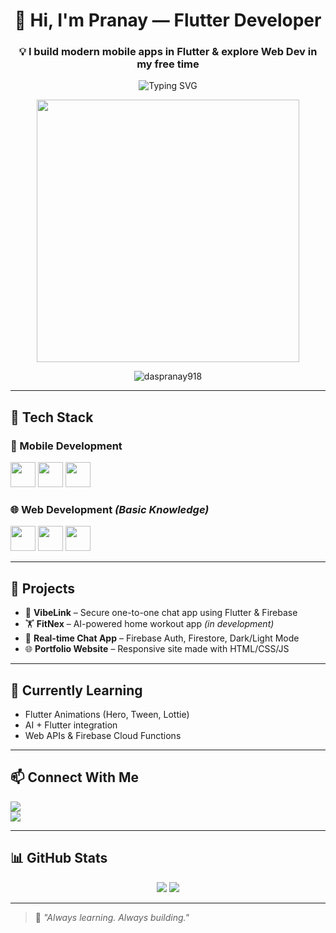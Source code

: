 <h1 align="center">🚀 Hi, I'm Pranay — Flutter Developer</h1>
<h3 align="center">💡 I build modern mobile apps in Flutter & explore Web Dev in my free time</h3>

<p align="center">
  <img src="https://readme-typing-svg.demolab.com?font=Fira+Code&size=22&duration=2500&pause=1000&center=true&width=435&lines=Flutter+App+Developer;Firebase+%7C+Dart+%7C+Clean+UI;Exploring+Web+Development;Turning+Ideas+Into+Code+%F0%9F%94%A5" alt="Typing SVG" />
</p>

<p align="center">
  <img src="https://media.giphy.com/media/qgQUggAC3Pfv687qPC/giphy.gif" width="420" />
</p>

<p align="center">
  <img src="https://komarev.com/ghpvc/?username=daspranay918&label=Profile%20views&color=00c6ff&style=flat" alt="daspranay918" />
</p>

---

## 🔧 Tech Stack

### 💙 Mobile Development
<p>
  <img src="https://cdn.jsdelivr.net/gh/devicons/devicon/icons/flutter/flutter-original.svg" width="40" />
  <img src="https://cdn.jsdelivr.net/gh/devicons/devicon/icons/dart/dart-original.svg" width="40" />
  <img src="https://www.vectorlogo.zone/logos/firebase/firebase-icon.svg" width="40" />
</p>

### 🌐 Web Development *(Basic Knowledge)*
<p>
  <img src="https://cdn.jsdelivr.net/gh/devicons/devicon/icons/html5/html5-original.svg" width="40" />
  <img src="https://cdn.jsdelivr.net/gh/devicons/devicon/icons/css3/css3-original.svg" width="40" />
  <img src="https://cdn.jsdelivr.net/gh/devicons/devicon/icons/javascript/javascript-original.svg" width="40" />
</p>

---

## 🚀 Projects

- 🔐 **VibeLink** – Secure one-to-one chat app using Flutter & Firebase  
- 🏋️ **FitNex** – AI-powered home workout app *(in development)*  
- 💬 **Real-time Chat App** – Firebase Auth, Firestore, Dark/Light Mode  
- 🌐 **Portfolio Website** – Responsive site made with HTML/CSS/JS

---

## 🌱 Currently Learning

- Flutter Animations (Hero, Tween, Lottie)  
- AI + Flutter integration  
- Web APIs & Firebase Cloud Functions  

---

## 📫 Connect With Me

<a href="mailto:daspranay918@gmail.com"><img src="https://img.shields.io/badge/Gmail-daspranay918@gmail.com-red?style=flat&logo=gmail" /></a>  
<a href="https://instagram.com/daspranay9182021"><img src="https://img.shields.io/badge/Instagram-@daspranay9182021-purple?style=flat&logo=instagram" /></a>

---

## 📊 GitHub Stats

<p align="center">
  <img src="https://github-readme-stats.vercel.app/api?username=daspranay918&show_icons=true&theme=tokyonight&hide_border=true" />
  <img src="https://github-readme-streak-stats.herokuapp.com/?user=daspranay918&theme=tokyonight&hide_border=true" />
</p>

---

> 🧠 *"Always learning. Always building."*

